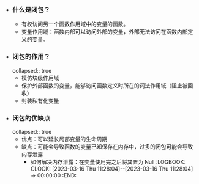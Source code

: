 - ### 什么是闭包？
	- 有权访问另一个函数作用域中的变量的函数。
	- 变量作用域：函数内部可以访问外部的变量，外部无法访问在函数内部定义的变量。
- ### 闭包的作用？
  collapsed:: true
	- 模仿块级作用域
	- 保护外部函数的变量，能够访问函数定义时所在的词法作用域（阻止被回收）
	- 封装私有化变量
- ### 闭包的优缺点
  collapsed:: true
	- 优点：可以延长局部变量的生命周期
	- 缺点：可能会导致函数的变量已知保存在内存中，过多的闭包可能会导致内存泄露
		- 如何解决内存泄露：在变量使用完之后将其置为 Null
		  :LOGBOOK:
		  CLOCK: [2023-03-16 Thu 11:28:04]--[2023-03-16 Thu 11:28:04] =>  00:00:00
		  :END: